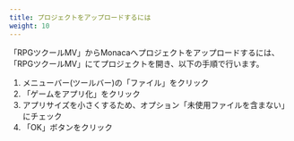```yaml
---
title: プロジェクトをアップロードするには
weight: 10
---
```


「RPGツクールMV」からMonacaへプロジェクトをアップロードするには、「RPGツクールMV」にてプロジェクトを開き、以下の手順で行います。

1.  メニューバー(ツールバー)の「ファイル」をクリック
2.  「ゲームをアプリ化」をクリック
3.  アプリサイズを小さくするため、オプション「未使用ファイルを含まない」にチェック
4.  「OK」ボタンをクリック


